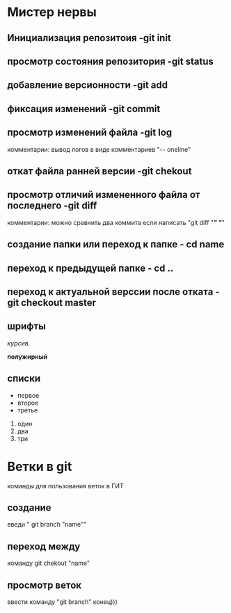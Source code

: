 # Мистер нервы

## Инициализация репозитоия  -git init 
## просмотр состояния репозитория -git status
## добавление версионности -git add
## фиксация изменений -git commit
## просмотр изменений файла -git log
комментарии:
 вывод логов в виде комментариев "-- oneline"
## откат файла ранней версии -git chekout
## просмотр отличий измененного файла от последнего -git diff
комментарии:
можно сравнить два коммита если написать "git diff "***" "***"
## создание папки или переход к папке - cd name
## переход к предыдущей папке - cd ..
## переход к актуальной верссии после отката - git checkout master


## шрифты

*курсив.*

**полужирный**

## списки

 * первое
 * второе
 * третье

 1. один
 2. два
 3. три

 # Ветки в git
 команды для пользования веток в ГИТ
 ## создание
введи " git branch "name""

 ## переход между
команду git chekout "name"

## просмотр веток 
 ввести команду "git branch"
конец)))


